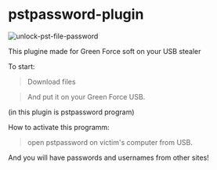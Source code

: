 # pstpassword-plugin
![unlock-pst-file-password](https://user-images.githubusercontent.com/43011806/46419169-ff95c680-c735-11e8-8abd-83b7bd08b17e.png)

This plugine made for Green Force soft on your USB stealer

To start:

> Download files

> And put it on your Green Force USB.

(in this plugin is pstpassword program)

How to activate this programm:

> open pstpassword on victim's computer from USB.

And you will have passwords and usernames from other sites!
